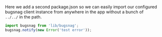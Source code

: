 Here we add a second package.json so we can easily import our configured
bugsnag client instance from anywhere in the app without a bunch of `../../` in
the path.

```javascript
import bugsnag from 'lib/bugsnag';
bugsnag.notify(new Error('test error'));
```

